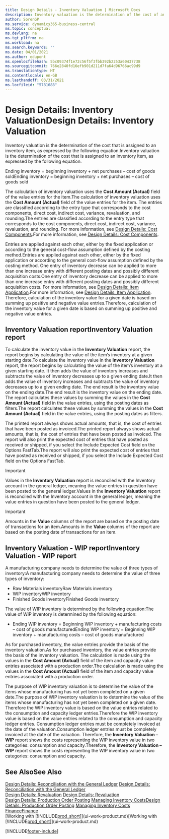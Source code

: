 ```yaml
---
title: Design Details - Inventory Valuation | Microsoft Docs
description: Inventory valuation is the determination of the cost of an inventory item.
author: SorenGP
ms.service: dynamics365-business-central
ms.topic: conceptual
ms.devlang: na
ms.tgt_pltfrm: na
ms.workload: na
ms.search.keywords: ''
ms.date: 04/01/2021
ms.author: edupont
ms.openlocfilehash: 5bc09374f1e72c56f5f3fbb392b2253a60437738
ms.sourcegitcommit: 766e2840fd16efb901d211d7fa64d96766ac99d9
ms.translationtype: HT
ms.contentlocale: en-GB
ms.lasthandoff: 03/31/2021
ms.locfileid: "5781688"
---
```

# <a name="design-details-inventory-valuation"></a><span data-ttu-id="3fa13-103">Design Details: Inventory Valuation</span><span class="sxs-lookup"><span data-stu-id="3fa13-103">Design Details: Inventory Valuation</span></span>
<span data-ttu-id="3fa13-104">Inventory valuation is the determination of the cost that is assigned to an inventory item, as expressed by the following equation.</span><span class="sxs-lookup"><span data-stu-id="3fa13-104">Inventory valuation is the determination of the cost that is assigned to an inventory item, as expressed by the following equation.</span></span>  

<span data-ttu-id="3fa13-105">Ending inventory = beginning inventory + net purchases – cost of goods sold</span><span class="sxs-lookup"><span data-stu-id="3fa13-105">Ending inventory = beginning inventory + net purchases – cost of goods sold</span></span>  

<span data-ttu-id="3fa13-106">The calculation of inventory valuation uses the **Cost Amount (Actual)** field of the value entries for the item.</span><span class="sxs-lookup"><span data-stu-id="3fa13-106">The calculation of inventory valuation uses the **Cost Amount (Actual)** field of the value entries for the item.</span></span> <span data-ttu-id="3fa13-107">The entries are classified according to the entry type that corresponds to the cost components, direct cost, indirect cost, variance, revaluation, and rounding.</span><span class="sxs-lookup"><span data-stu-id="3fa13-107">The entries are classified according to the entry type that corresponds to the cost components, direct cost, indirect cost, variance, revaluation, and rounding.</span></span> <span data-ttu-id="3fa13-108">For more information, see [Design Details: Cost Components](design-details-cost-components.md).</span><span class="sxs-lookup"><span data-stu-id="3fa13-108">For more information, see [Design Details: Cost Components](design-details-cost-components.md).</span></span>  

<span data-ttu-id="3fa13-109">Entries are applied against each other, either by the fixed application or according to the general cost-flow assumption defined by the costing method.</span><span class="sxs-lookup"><span data-stu-id="3fa13-109">Entries are applied against each other, either by the fixed application or according to the general cost-flow assumption defined by the costing method.</span></span> <span data-ttu-id="3fa13-110">One entry of inventory decrease can be applied to more than one increase entry with different posting dates and possibly different acquisition costs.</span><span class="sxs-lookup"><span data-stu-id="3fa13-110">One entry of inventory decrease can be applied to more than one increase entry with different posting dates and possibly different acquisition costs.</span></span> <span data-ttu-id="3fa13-111">For more information, see [Design Details: Item Application](design-details-item-application.md).</span><span class="sxs-lookup"><span data-stu-id="3fa13-111">For more information, see [Design Details: Item Application](design-details-item-application.md).</span></span> <span data-ttu-id="3fa13-112">Therefore, calculation of the inventory value for a given date is based on summing up positive and negative value entries.</span><span class="sxs-lookup"><span data-stu-id="3fa13-112">Therefore, calculation of the inventory value for a given date is based on summing up positive and negative value entries.</span></span>  

## <a name="inventory-valuation-report"></a><span data-ttu-id="3fa13-113">Inventory Valuation report</span><span class="sxs-lookup"><span data-stu-id="3fa13-113">Inventory Valuation report</span></span>  
<span data-ttu-id="3fa13-114">To calculate the inventory value in the **Inventory Valuation** report, the report begins by calculating the value of the item’s inventory at a given starting date.</span><span class="sxs-lookup"><span data-stu-id="3fa13-114">To calculate the inventory value in the **Inventory Valuation** report, the report begins by calculating the value of the item’s inventory at a given starting date.</span></span> <span data-ttu-id="3fa13-115">It then adds the value of inventory increases and subtracts the value of inventory decreases up to a given ending date.</span><span class="sxs-lookup"><span data-stu-id="3fa13-115">It then adds the value of inventory increases and subtracts the value of inventory decreases up to a given ending date.</span></span> <span data-ttu-id="3fa13-116">The end result is the inventory value on the ending date.</span><span class="sxs-lookup"><span data-stu-id="3fa13-116">The end result is the inventory value on the ending date.</span></span> <span data-ttu-id="3fa13-117">The report calculates these values by summing the values in the **Cost Amount (Actual)** field in the value entries, using the posting dates as filters.</span><span class="sxs-lookup"><span data-stu-id="3fa13-117">The report calculates these values by summing the values in the **Cost Amount (Actual)** field in the value entries, using the posting dates as filters.</span></span>  

<span data-ttu-id="3fa13-118">The printed report always shows actual amounts, that is, the cost of entries that have been posted as invoiced.</span><span class="sxs-lookup"><span data-stu-id="3fa13-118">The printed report always shows actual amounts, that is, the cost of entries that have been posted as invoiced.</span></span> <span data-ttu-id="3fa13-119">The report will also print the expected cost of entries that have posted as received or shipped, if you select the Include Expected Cost field on the Options FastTab.</span><span class="sxs-lookup"><span data-stu-id="3fa13-119">The report will also print the expected cost of entries that have posted as received or shipped, if you select the Include Expected Cost field on the Options FastTab.</span></span>  

> [!IMPORTANT]  
>  <span data-ttu-id="3fa13-120">Values in the **Inventory Valuation** report is reconciled with the Inventory account in the general ledger, meaning the value entries in question have been posted to the general ledger.</span><span class="sxs-lookup"><span data-stu-id="3fa13-120">Values in the **Inventory Valuation** report is reconciled with the Inventory account in the general ledger, meaning the value entries in question have been posted to the general ledger.</span></span>  

> [!IMPORTANT]  
>  <span data-ttu-id="3fa13-121">Amounts in the **Value** columns of the report are based on the posting date of transactions for an item.</span><span class="sxs-lookup"><span data-stu-id="3fa13-121">Amounts in the **Value** columns of the report are based on the posting date of transactions for an item.</span></span>  

## <a name="inventory-valuation---wip-report"></a><span data-ttu-id="3fa13-122">Inventory Valuation - WIP report</span><span class="sxs-lookup"><span data-stu-id="3fa13-122">Inventory Valuation - WIP report</span></span>  
<span data-ttu-id="3fa13-123">A manufacturing company needs to determine the value of three types of inventory:</span><span class="sxs-lookup"><span data-stu-id="3fa13-123">A manufacturing company needs to determine the value of three types of inventory:</span></span>  

* <span data-ttu-id="3fa13-124">Raw Materials inventory</span><span class="sxs-lookup"><span data-stu-id="3fa13-124">Raw Materials inventory</span></span>  
* <span data-ttu-id="3fa13-125">WIP inventory</span><span class="sxs-lookup"><span data-stu-id="3fa13-125">WIP inventory</span></span>  
* <span data-ttu-id="3fa13-126">Finished Goods inventory</span><span class="sxs-lookup"><span data-stu-id="3fa13-126">Finished Goods inventory</span></span>  

<span data-ttu-id="3fa13-127">The value of WIP inventory is determined by the following equation:</span><span class="sxs-lookup"><span data-stu-id="3fa13-127">The value of WIP inventory is determined by the following equation:</span></span>  

* <span data-ttu-id="3fa13-128">Ending WIP inventory = Beginning WIP inventory + manufacturing costs – cost of goods manufactured</span><span class="sxs-lookup"><span data-stu-id="3fa13-128">Ending WIP inventory = Beginning WIP inventory + manufacturing costs – cost of goods manufactured</span></span>  

<span data-ttu-id="3fa13-129">As for purchased inventory, the value entries provide the basis of the inventory valuation.</span><span class="sxs-lookup"><span data-stu-id="3fa13-129">As for purchased inventory, the value entries provide the basis of the inventory valuation.</span></span> <span data-ttu-id="3fa13-130">The calculation is made using the values in the **Cost Amount (Actual)** field of the item and capacity value entries associated with a production order.</span><span class="sxs-lookup"><span data-stu-id="3fa13-130">The calculation is made using the values in the **Cost Amount (Actual)** field of the item and capacity value entries associated with a production order.</span></span>  

<span data-ttu-id="3fa13-131">The purpose of WIP inventory valuation is to determine the value of the items whose manufacturing has not yet been completed on a given date.</span><span class="sxs-lookup"><span data-stu-id="3fa13-131">The purpose of WIP inventory valuation is to determine the value of the items whose manufacturing has not yet been completed on a given date.</span></span> <span data-ttu-id="3fa13-132">Therefore the WIP inventory value is based on the value entries related to the consumption and capacity ledger entries.</span><span class="sxs-lookup"><span data-stu-id="3fa13-132">Therefore the WIP inventory value is based on the value entries related to the consumption and capacity ledger entries.</span></span> <span data-ttu-id="3fa13-133">Consumption ledger entries must be completely invoiced at the date of the valuation.</span><span class="sxs-lookup"><span data-stu-id="3fa13-133">Consumption ledger entries must be completely invoiced at the date of the valuation.</span></span> <span data-ttu-id="3fa13-134">Therefore, the **Inventory Valuation – WIP** report shows the costs representing the WIP inventory value in two categories: consumption and capacity.</span><span class="sxs-lookup"><span data-stu-id="3fa13-134">Therefore, the **Inventory Valuation – WIP** report shows the costs representing the WIP inventory value in two categories: consumption and capacity.</span></span>  

## <a name="see-also"></a><span data-ttu-id="3fa13-135">See Also</span><span class="sxs-lookup"><span data-stu-id="3fa13-135">See Also</span></span>  
<span data-ttu-id="3fa13-136">[Design Details: Reconciliation with the General Ledger](design-details-reconciliation-with-the-general-ledger.md) </span><span class="sxs-lookup"><span data-stu-id="3fa13-136">[Design Details: Reconciliation with the General Ledger](design-details-reconciliation-with-the-general-ledger.md) </span></span>  
<span data-ttu-id="3fa13-137">[Design Details: Revaluation](design-details-revaluation.md) </span><span class="sxs-lookup"><span data-stu-id="3fa13-137">[Design Details: Revaluation](design-details-revaluation.md) </span></span>  
<span data-ttu-id="3fa13-138">[Design Details: Production Order Posting](design-details-production-order-posting.md)
[Managing Inventory Costs](finance-manage-inventory-costs.md)</span><span class="sxs-lookup"><span data-stu-id="3fa13-138">[Design Details: Production Order Posting](design-details-production-order-posting.md)
[Managing Inventory Costs](finance-manage-inventory-costs.md)</span></span>  
[<span data-ttu-id="3fa13-139">Finance</span><span class="sxs-lookup"><span data-stu-id="3fa13-139">Finance</span></span>](finance.md)  
<span data-ttu-id="3fa13-140">[Working with [!INCLUDE[prod_short](includes/prod_short.md)]](ui-work-product.md)</span><span class="sxs-lookup"><span data-stu-id="3fa13-140">[Working with [!INCLUDE[prod_short](includes/prod_short.md)]](ui-work-product.md)</span></span>


[!INCLUDE[footer-include](includes/footer-banner.md)]